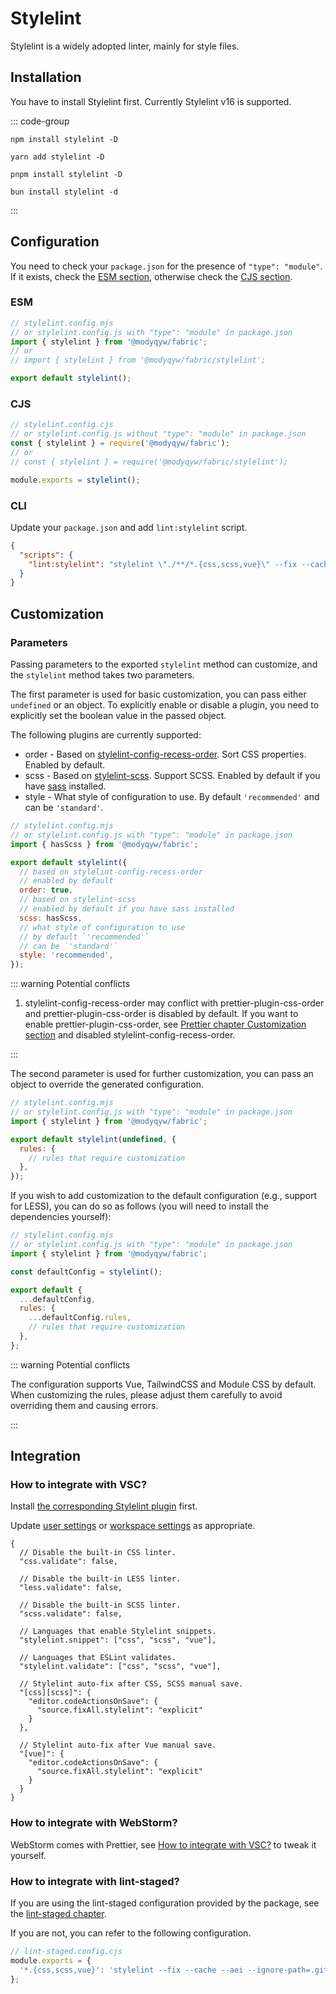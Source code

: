 # Stylelint

Stylelint is a widely adopted linter, mainly for style files.

## Installation

You have to install Stylelint first. Currently Stylelint v16 is supported.

::: code-group

```shell [npm]
npm install stylelint -D
```

```shell [yarn]
yarn add stylelint -D
```

```shell [pnpm]
pnpm install stylelint -D
```

```shell [bun]
bun install stylelint -d
```

:::

## Configuration

You need to check your `package.json` for the presence of `"type": "module"`. If it exists, check the [ESM section](#esm), otherwise check the [CJS section](#cjs).

### ESM

```javascript
// stylelint.config.mjs
// or stylelint.config.js with "type": "module" in package.json
import { stylelint } from '@modyqyw/fabric';
// or
// import { stylelint } from '@modyqyw/fabric/stylelint';

export default stylelint();
```

### CJS

```javascript
// stylelint.config.cjs
// or stylelint.config.js without "type": "module" in package.json
const { stylelint } = require('@modyqyw/fabric');
// or
// const { stylelint } = require('@modyqyw/fabric/stylelint');

module.exports = stylelint();
```

### CLI

Update your `package.json` and add `lint:stylelint` script.

```json
{
  "scripts": {
    "lint:stylelint": "stylelint \"./**/*.{css,scss,vue}\" --fix --cache --aei --ignore-path=.gitignore"
  }
}
```

## Customization

### Parameters

Passing parameters to the exported `stylelint` method can customize, and the `stylelint` method takes two parameters.

The first parameter is used for basic customization, you can pass either `undefined` or an object. To explicitly enable or disable a plugin, you need to explicitly set the boolean value in the passed object.

The following plugins are currently supported:

- order - Based on [stylelint-config-recess-order](https://github.com/stormwarning/stylelint-config-recess-order). Sort CSS properties. Enabled by default.
- scss - Based on [stylelint-scss](https://github.com/stylelint-scss/stylelint-scss). Support SCSS. Enabled by default if you have [sass](https://github.com/sass/dart-sass) installed.
- style - What style of configuration to use. By default `'recommended'` and can be `'standard'`.

```javascript
// stylelint.config.mjs
// or stylelint.config.js with "type": "module" in package.json
import { hasScss } from '@modyqyw/fabric';

export default stylelint({
  // based on stylelint-config-recess-order
  // enabled by default
  order: true,
  // based on stylelint-scss
  // enabled by default if you have sass installed
  scss: hasScss,
  // what style of configuration to use
  // by default `'recommended'`
  // can be `'standard'`
  style: 'recommended',
});
```

::: warning Potential conflicts

1. stylelint-config-recess-order may conflict with prettier-plugin-css-order and prettier-plugin-css-order is disabled by default. If you want to enable prettier-plugin-css-order, see [Prettier chapter Customization section](../formatter/prettier.md#Customization) and disabled stylelint-config-recess-order.

:::

The second parameter is used for further customization, you can pass an object to override the generated configuration.

```javascript
// stylelint.config.mjs
// or stylelint.config.js with "type": "module" in package.json
import { stylelint } from '@modyqyw/fabric';

export default stylelint(undefined, {
  rules: {
    // rules that require customization
  },
});
```

If you wish to add customization to the default configuration (e.g., support for LESS), you can do so as follows (you will need to install the dependencies yourself):

```javascript
// stylelint.config.mjs
// or stylelint.config.js with "type": "module" in package.json
import { stylelint } from '@modyqyw/fabric';

const defaultConfig = stylelint();

export default {
  ...defaultConfig,
  rules: {
    ...defaultConfig.rules,
    // rules that require customization
  },
};
```

::: warning Potential conflicts

The configuration supports Vue, TailwindCSS and Module CSS by default. When customizing the rules, please adjust them carefully to avoid overriding them and causing errors.

:::

## Integration

### How to integrate with VSC?

Install [the corresponding Stylelint plugin](https://marketplace.visualstudio.com/items?itemName=stylelint.vscode-stylelint) first.

Update [user settings](https://code.visualstudio.com/docs/getstarted/settings#_settingsjson) or [workspace settings](https://code.visualstudio.com/docs/getstarted/settings#_workspace-settings) as appropriate.

```jsonc
{
  // Disable the built-in CSS linter.
  "css.validate": false,

  // Disable the built-in LESS linter.
  "less.validate": false,

  // Disable the built-in SCSS linter.
  "scss.validate": false,

  // Languages that enable Stylelint snippets.
  "stylelint.snippet": ["css", "scss", "vue"],

  // Languages that ESLint validates.
  "stylelint.validate": ["css", "scss", "vue"],

  // Stylelint auto-fix after CSS, SCSS manual save.
  "[css][scss]": {
    "editor.codeActionsOnSave": {
      "source.fixAll.stylelint": "explicit"
    }
  },

  // Stylelint auto-fix after Vue manual save.
  "[vue]": {
    "editor.codeActionsOnSave": {
      "source.fixAll.stylelint": "explicit"
    }
  }
}
```

### How to integrate with WebStorm?

WebStorm comes with Prettier, see [How to integrate with VSC?](#how-to-integrate-with-vsc) to tweak it yourself.

### How to integrate with lint-staged?

If you are using the lint-staged configuration provided by the package, see the [lint-staged chapter](../git/lint-staged.md).

If you are not, you can refer to the following configuration.

```javascript
// lint-staged.config.cjs
module.exports = {
  '*.{css,scss,vue}': 'stylelint --fix --cache --aei --ignore-path=.gitignore';
};
```
